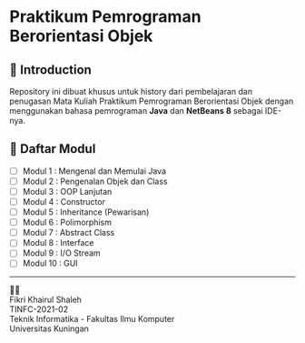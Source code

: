 # Praktikum Pemrograman Berorientasi Objek

## 👋 Introduction

Repository ini dibuat khusus untuk history dari pembelajaran dan penugasan Mata Kuliah Praktikum Pemrograman Berorientasi Objek dengan menggunakan bahasa pemrograman **Java** dan **NetBeans 8** sebagai IDE-nya.

## :book: Daftar Modul

- [ ] Modul 1 : Mengenal dan Memulai Java
- [ ] Modul 2 : Pengenalan Objek dan Class
- [ ] Modul 3 : OOP Lanjutan
- [ ] Modul 4 : Constructor
- [ ] Modul 5 : Inheritance (Pewarisan)
- [ ] Modul 6 : Polimorphism
- [ ] Modul 7 : Abstract Class
- [ ] Modul 8 : Interface
- [ ] Modul 9 : I/O Stream
- [ ] Modul 10 : GUI

---

👨‍🎓\
Fikri Khairul Shaleh\
TINFC-2021-02\
Teknik Informatika - Fakultas Ilmu Komputer\
Universitas Kuningan
